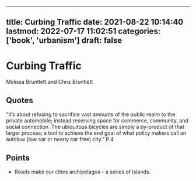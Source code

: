 
---
title: Curbing Traffic
date: 2021-08-22 10:14:40
lastmod: 2022-07-17 11:02:51
categories: ['book', 'urbanism']
draft: false
---


# Curbing Traffic
Melissa Bruntlett and Chris Bruntlett

## Quotes
“It’s about refusing to sacrifice vast amounts of the public realm to the private automobile; instead reserving space for commerce, community, and social connection. The ubiquitous bicycles are simply a by-product of that larger process; a tool to achieve the end goal of what policy makers call an autoluw (low car or nearly car free) city.”
P.4


## Points
* Roads make our cities archipelagos - a series of islands.

<!-- #book #public #urbanism -->

<!-- {BearID:4F9BE58F-55FB-48B2-8A68-BD24890627EE-36121-00002618B3B42252} -->
